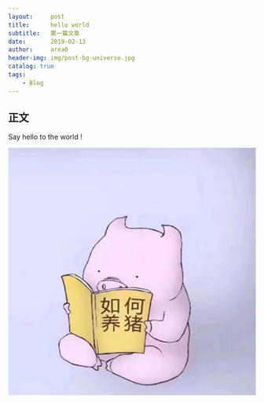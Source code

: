 ```yaml
---
layout:     post
title:      hello world
subtitle:   第一篇文章
date:       2019-02-13
author:     area0
header-img: img/post-bg-universe.jpg
catalog: true
tags:
    - Blog
---
```


## 正文

Say hello to the world !

![how to raise pigs scientifically](/img/raise-pig.jpg)